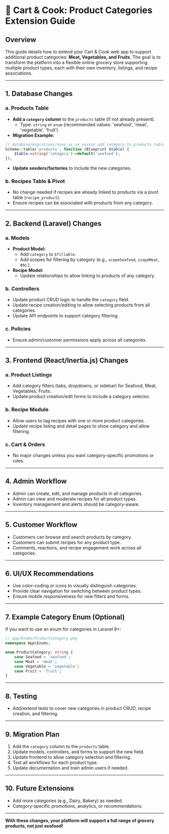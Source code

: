 # 🛒 Cart & Cook: Product Categories Extension Guide

## Overview
This guide details how to extend your Cart & Cook web app to support additional product categories: **Meat, Vegetables, and Fruits**. The goal is to transform the platform into a flexible online grocery store supporting multiple product types, each with their own inventory, listings, and recipe associations.

---

## 1. Database Changes

### a. Products Table
- **Add a `category` column** to the `products` table (if not already present).
  - Type: `string` or `enum` (recommended values: 'seafood', 'meat', 'vegetable', 'fruit')
- **Migration Example:**

```php
// database/migrations/xxxx_xx_xx_xxxxxx_add_category_to_products_table.php
Schema::table('products', function (Blueprint $table) {
    $table->string('category')->default('seafood');
});
```

- **Update seeders/factories** to include the new categories.

### b. Recipes Table & Pivot
- No change needed if recipes are already linked to products via a pivot table (`recipe_product`).
- Ensure recipes can be associated with products from any category.

---

## 2. Backend (Laravel) Changes

### a. Models
- **Product Model:**
  - Add `category` to `$fillable`.
  - Add scopes for filtering by category (e.g., `scopeSeafood`, `scopeMeat`, etc.).
- **Recipe Model:**
  - Update relationships to allow linking to products of any category.

### b. Controllers
- Update product CRUD logic to handle the `category` field.
- Update recipe creation/editing to allow selecting products from all categories.
- Update API endpoints to support category filtering.

### c. Policies
- Ensure admin/customer permissions apply across all categories.

---

## 3. Frontend (React/Inertia.js) Changes

### a. Product Listings
- Add category filters (tabs, dropdowns, or sidebar) for Seafood, Meat, Vegetables, Fruits.
- Update product creation/edit forms to include a category selector.

### b. Recipe Module
- Allow users to tag recipes with one or more product categories.
- Update recipe listing and detail pages to show category and allow filtering.

### c. Cart & Orders
- No major changes unless you want category-specific promotions or rules.

---

## 4. Admin Workflow
- Admin can create, edit, and manage products in all categories.
- Admin can view and moderate recipes for all product types.
- Inventory management and alerts should be category-aware.

---

## 5. Customer Workflow
- Customers can browse and search products by category.
- Customers can submit recipes for any product type.
- Comments, reactions, and recipe engagement work across all categories.

---

## 6. UI/UX Recommendations
- Use color-coding or icons to visually distinguish categories.
- Provide clear navigation for switching between product types.
- Ensure mobile responsiveness for new filters and forms.

---

## 7. Example Category Enum (Optional)
If you want to use an enum for categories in Laravel 9+:

```php
// app/Enums/ProductCategory.php
namespace App\Enums;

enum ProductCategory: string {
    case Seafood = 'seafood';
    case Meat = 'meat';
    case Vegetable = 'vegetable';
    case Fruit = 'fruit';
}
```

---

## 8. Testing
- Add/extend tests to cover new categories in product CRUD, recipe creation, and filtering.

---

## 9. Migration Plan
1. Add the `category` column to the `products` table.
2. Update models, controllers, and forms to support the new field.
3. Update frontend to allow category selection and filtering.
4. Test all workflows for each product type.
5. Update documentation and train admin users if needed.

---

## 10. Future Extensions
- Add more categories (e.g., Dairy, Bakery) as needed.
- Category-specific promotions, analytics, or recommendations.

---

**With these changes, your platform will support a full range of grocery products, not just seafood!** 